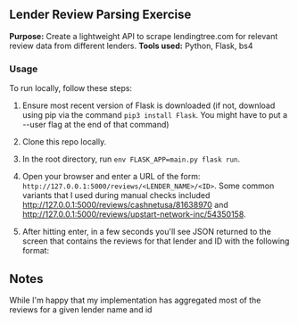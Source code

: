 ## Lender Review Parsing Exercise

**Purpose:** Create a lightweight API to scrape lendingtree.com for relevant review data from different lenders.
**Tools used:** Python, Flask, bs4

### Usage

To run locally, follow these steps:

1. Ensure most recent version of Flask is downloaded (if not, download using pip via the command `pip3 install Flask`. You might have to put a --user flag at the end of that command)

2. Clone this repo locally.

3. In the root directory, run `env FLASK_APP=main.py flask run`.

4. Open your browser and enter a URL of the form: `http://127.0.0.1:5000/reviews/<LENDER_NAME>/<ID>`. 
Some common variants that I used during manual checks included http://127.0.0.1:5000/reviews/cashnetusa/81638970
and http://127.0.0.1:5000/reviews/upstart-network-inc/54350158. 

5. After hitting enter, in a few seconds you'll see JSON returned to the screen that contains the reviews for
that lender and ID with the following format:



## Notes

While I'm happy that my implementation has aggregated most of the reviews for a given lender name and id 